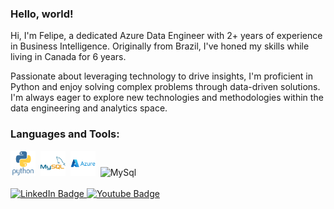 <h3>
  Hello, world!
</h3>
<p>
Hi, I'm Felipe, a dedicated Azure Data Engineer with 2+ years of experience in Business Intelligence. Originally from Brazil, I've honed my skills while living in Canada for 6 years.<br>

Passionate about leveraging technology to drive insights, I'm proficient in Python and enjoy solving complex problems through data-driven solutions. I'm always eager to explore new technologies and methodologies within the data engineering and analytics space.
</p>



<h3>
  Languages and Tools:
</h3>
<div>
  <img src="https://github.com/devicons/devicon/blob/master/icons/python/python-original-wordmark.svg" title="Python" alt="Python" width="40" height="40"/>&nbsp;
  <img src="https://github.com/devicons/devicon/blob/master/icons/mysql/mysql-original-wordmark.svg" title="MySql" alt="MySql" width="40" height="40"/>&nbsp;
  <img src="https://github.com/devicons/devicon/blob/master/icons/azure/azure-original-wordmark.svg" title="Azure" alt="MySql" width="40" height="40"/>&nbsp;
  <img src="https://cdn.brandfetch.io/idSUrLOWbH/idEHbzBDZC.svg?k=id64Mup7ac&t=1661139049043?t=1661139049043" title="Databricks" alt="MySql" width="40" height="40"/>&nbsp;
  
</div>
<br>
<div id="badges">
  <a href="https://www.linkedin.com/in/lfelipedecastro/">
    <img src="https://img.shields.io/badge/LinkedIn-blue?style=for-the-badge&logo=linkedin&logoColor=white" alt="LinkedIn Badge"/>
  </a>
  <a href="mailto:felipe.de.castro.88@gmail.com">
    <img src="https://img.shields.io/badge/Gmail-D14836?style=for-the-badge&logo=gmail&logoColor=white" alt="Youtube Badge"/>
  </a>
  
 </div>
